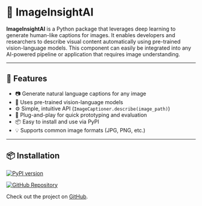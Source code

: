 # 🧠 ImageInsightAI

**ImageInsightAI** is a Python package that leverages deep learning to generate human-like captions for images. It enables developers and researchers to describe visual content automatically using pre-trained vision-language models. This component can easily be integrated into any AI-powered pipeline or application that requires image understanding.

---

## 🚀 Features

- 📷 Generate natural language captions for any image
- 🤖 Uses pre-trained vision-language models
- ⚙️ Simple, intuitive API (`ImageCaptioner.describe(image_path)`)
- 🧪 Plug-and-play for quick prototyping and evaluation
- 📦 Easy to install and use via PyPI
- 💡 Supports common image formats (JPG, PNG, etc.)

---
## 📦 Installation

[![PyPI version](https://badge.fury.io/py/imageinsightai.svg)](https://pypi.org/project/imageinsightai/)

[![GitHub Repository](https://img.shields.io/badge/GitHub-repo-blue?logo=github)](https://github.com/kham123123/fimageinsight-ai)

Check out the project on [GitHub](https://github.com/kham123123/fimageinsight-ai).


